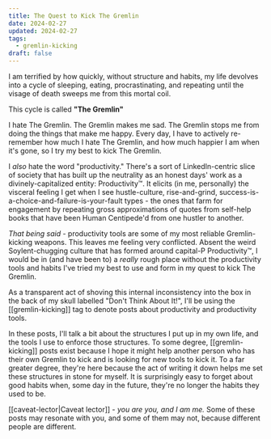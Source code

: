 ```yaml
---
title: The Quest to Kick The Gremlin
date: 2024-02-27
updated: 2024-02-27
tags:
  - gremlin-kicking
draft: false
---
```

I am terrified by how quickly, without structure and habits, my life devolves into a cycle of sleeping, eating, procrastinating, and repeating until the visage of death sweeps me from this mortal coil.

This cycle is called **"The Gremlin"**

I hate The Gremlin. The Gremlin makes me sad. The Gremlin stops me from doing the things that make me happy. Every day, I have to actively re-remember how much I hate The Gremlin, and how much happier I am when it's gone, so I try my best to kick The Gremlin.

I *also* hate the word "productivity." There's a sort of LinkedIn-centric slice of society that has built up the neutrality as an honest days' work as a divinely-capitalized entity: Productivity™. It elicits (in me, personally) the visceral feeling I get when I see hustle-culture, rise-and-grind, success-is-a-choice-and-failure-is-your-fault types - the ones that farm for engagement by repeating gross approximations of quotes from self-help books that have been Human Centipede'd from one hustler to another.

*That being said* - productivity tools are some of my most reliable Gremlin-kicking weapons. This leaves me feeling very conflicted. Absent the weird Soylent-chugging culture that has formed around capital-P Productivity™, I would be in (and have been to) a *really* rough place without the productivity tools and habits I've tried my best to use and form in my quest to kick The Gremlin.

As a transparent act of shoving this internal inconsistency into the box in the back of my skull labelled "Don't Think About It!", I'll be using the [[gremlin-kicking]] tag to denote posts about productivity and productivity tools.

In these posts, I'll talk a bit about the structures I put up in my own life, and the tools I use to enforce those structures. To some degree, [[gremlin-kicking]] posts exist because I hope it might help another person who has their own Gremlin to kick and is looking for new tools to kick it. To a far greater degree, they're here because the act of writing it down helps me set these structures in stone for myself. It is surprisingly easy to forget about good habits when, some day in the future, they're no longer the habits they used to be.

[[caveat-lector|Caveat lector]] - *you are you, and I am me.* Some of these posts may resonate with you, and some of them may not, because different people are different.

